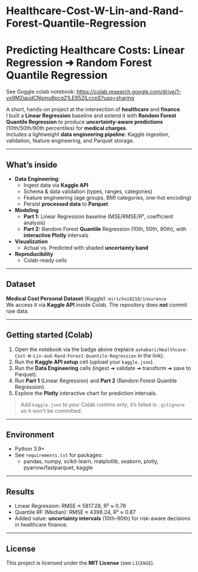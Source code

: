 # Healthcare-Cost-W-Lin-and-Rand-Forest-Quantile-Regression
# Predicting Healthcare Costs: Linear Regression ➜ Random Forest Quantile Regression

See Goggle colab notebook: https://colab.research.google.com/drive/1-vx9M2iaudCNsmu8pcq21LE95ZILccpS?usp=sharing


A short, hands-on project at the intersection of **healthcare** and **finance**.  
I built a **Linear Regression** baseline and extend it with **Random Forest Quantile Regression** to produce **uncertainty-aware predictions** (10th/50th/90th percentiles) for **medical charges**.  
Includes a lightweight **data engineering pipeline**: Kaggle ingestion, validation, feature engineering, and Parquet storage.

---

## What’s inside
- **Data Engineering**:
  - Ingest data via **Kaggle API**
  - Schema & data validation (types, ranges, categories)
  - Feature engineering (age groups, BMI categories, one-hot encoding)
  - Persist **processed data** to **Parquet**
- **Modeling**
  - **Part 1:** Linear Regression baseline (MSE/RMSE/R², coefficient analysis)
  - **Part 2:** Random Forest **Quantile** Regression (10th, 50th, 90th), with **interactive Plotly** intervals
- **Visualization**
  - Actual vs. Predicted with shaded **uncertainty band**
- **Reproducibility**
  - Colab-ready cells

---

##  Dataset
**Medical Cost Personal Dataset** (Kaggle): `mirichoi0218/insurance`  
We access it via **Kaggle API** inside Colab. The repository does **not** commit raw data.

---

##  Getting started (Colab)
1. Open the notebook via the badge above (replace `ashabari/Healthcare-Cost-W-Lin-and-Rand-Forest-Quantile-Regression` in the link).
2. Run the **Kaggle API setup** cell (upload your `kaggle.json`).
3. Run the **Data Engineering** cells (ingest ➜ validate ➜ transform ➜ save to Parquet).
4. Run **Part 1** (Linear Regression) and **Part 2** (Random Forest Quantile Regression).
5. Explore the **Plotly** interactive chart for prediction intervals.

>  Add `kaggle.json` to your Colab runtime only; it’s listed in `.gitignore` so it won’t be committed.

---


## Environment
- Python 3.9+
- See `requirements.txt` for packages:
  - pandas, numpy, scikit-learn, matplotlib, seaborn, plotly, pyarrow/fastparquet, kaggle

---

## Results
- Linear Regression: RMSE ≈ 5817.28, R² ≈ 0.78
- Quantile RF (Median): RMSE ≈ 4398.24, R² ≈ 0.87
- Added value: **uncertainty intervals** (10th–90th) for risk-aware decisions in healthcare finance.


---

## License
This project is licensed under the **MIT License** (see `LICENSE`).


